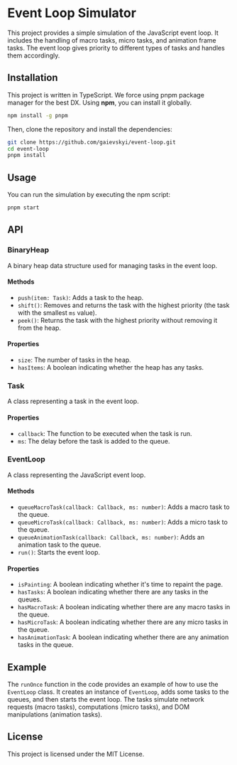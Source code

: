 # Event Loop Simulator

This project provides a simple simulation of the JavaScript event loop. It includes the handling of macro tasks, micro tasks, and animation frame tasks. The event loop gives priority to different types of tasks and handles them accordingly.

## Installation

This project is written in TypeScript. We force using pnpm package manager for the best DX. Using **npm**, you can install it globally.

```bash
npm install -g pnpm
```

Then, clone the repository and install the dependencies:

```bash
git clone https://github.com/gaievskyi/event-loop.git
cd event-loop
pnpm install
```

## Usage

You can run the simulation by executing the npm script:

```bash
pnpm start
```

## API

### BinaryHeap

A binary heap data structure used for managing tasks in the event loop.

#### Methods

- `push(item: Task)`: Adds a task to the heap.
- `shift()`: Removes and returns the task with the highest priority (the task with the smallest `ms` value).
- `peek()`: Returns the task with the highest priority without removing it from the heap.

#### Properties

- `size`: The number of tasks in the heap.
- `hasItems`: A boolean indicating whether the heap has any tasks.

### Task

A class representing a task in the event loop.

#### Properties

- `callback`: The function to be executed when the task is run.
- `ms`: The delay before the task is added to the queue.

### EventLoop

A class representing the JavaScript event loop.

#### Methods

- `queueMacroTask(callback: Callback, ms: number)`: Adds a macro task to the queue.
- `queueMicroTask(callback: Callback, ms: number)`: Adds a micro task to the queue.
- `queueAnimationTask(callback: Callback, ms: number)`: Adds an animation task to the queue.
- `run()`: Starts the event loop.

#### Properties

- `isPainting`: A boolean indicating whether it's time to repaint the page.
- `hasTasks`: A boolean indicating whether there are any tasks in the queues.
- `hasMacroTask`: A boolean indicating whether there are any macro tasks in the queue.
- `hasMicroTask`: A boolean indicating whether there are any micro tasks in the queue.
- `hasAnimationTask`: A boolean indicating whether there are any animation tasks in the queue.

## Example

The `runOnce` function in the code provides an example of how to use the `EventLoop` class. It creates an instance of `EventLoop`, adds some tasks to the queues, and then starts the event loop. The tasks simulate network requests (macro tasks), computations (micro tasks), and DOM manipulations (animation tasks).

## License

This project is licensed under the MIT License.

